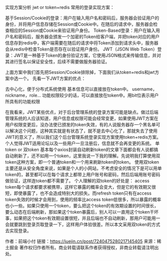 实现方案分析
jwt or token+redis
常用的登录实现方案：

基于Session/Cookie的登录：用户在输入用户名和密码后，服务器会验证用户的身份，并将用户信息存储在Session或Cookie中。在随后的请求中，服务器会检查相应的Session或Cookie来验证用户身份。
Token-Based登录：用户在输入用户名和密码后，服务器会颁发一个加密的Token给客户端，并把token对应的用户信息存到redis中，客户端需要在随后的请求中将Token添加到请求头中，服务器会从redis中检查Token是否存在以验证用户身份。
JWT（JSON Web Token）登录：JWT是一种基于Token的身份验证方案，它使用JSON格式来传输信息，并对其进行签名以保证安全性，后续不需要做服务器验证。

上面方案中我们首先把Session/Cookie排除掉，下面我们从token+redis和jwt方案中选一个。
先看一下JWT方案的优点：

去中心化，便于分布式系统使用
基本信息可以直接放在token中。 username，nickname，role...
功能权限较少的话，可以直接放在token中。用bit位表示用户所具有的功能权限

在我看来，JWT某些优点，对于后台管理系统的登录方案可能是缺点。做过后端管理系统的人应该知道，用户信息或权限可能会经常变更，如果使用JWT方案在用户权限变更后，没办法使已颁发的token失效，有的人说服务器存一个黑名单可以解决这个问题，这种其实就是有状态了，就不是去中心化了，那就失去了使用JWT的意义了，所以我们这个后台管理系统登录实现方案使用token+redis方案。个人觉得JWT适用论坛以及一些用户一旦注册后，信息就不会再变更的系统。
单token or 双token
基本每个axios封装自动刷新token的文章下面都会有人说都搞自动刷新了，还不如用一个token，这里我说一下我的理解。先说明我打算使用双token这种方案，即一个普通token和一个用来刷新token的token。
使用双token主要还是从安全角度来说，如果是个人的小网站，不考虑安全的情况下是可以用单token的，甚至都可以在每个请求上都带上用户账号和密码，然后后端用账号密码做验证，这样连token都不需要了。
个人理解的双token的好处是：
access token每个请求都要求被携带，这样它暴露的概率会变大，但是它的有效期又很短，即使暴露了，也不会造成特别大的损失。而refresh token只有在access token失效的时候才会用到，使用的频率比access token低很多，所以暴露的概率也小一些。如果只使用一个token，要么把这个token的有效期设置的时间很长，要么动态在后端刷新，那如果这个token暴露后，别人可以一直用这个token干坏事，如果把这个token有效期设置很短，并且后端也不自动刷新，那用户可能用一会就要跳到登录页取登录一下，这样用户体验很差。所以本文采用双token的方式去实现登录。

作者：前端小付
链接：https://juejin.cn/post/7240475280217145405
来源：稀土掘金
著作权归作者所有。商业转载请联系作者获得授权，非商业转载请注明出处。
